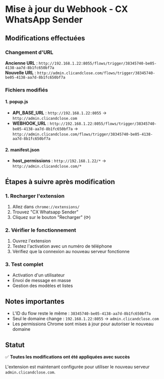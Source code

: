 # Mise à jour du Webhook - CX WhatsApp Sender

## Modifications effectuées

### Changement d'URL
**Ancienne URL** : `http://192.168.1.22:8055/flows/trigger/38345740-be05-4138-aa7d-8b1fc650bf7a`  
**Nouvelle URL** : `http://admin.clicandclose.com/flows/trigger/38345740-be05-4138-aa7d-8b1fc650bf7a`

### Fichiers modifiés

#### 1. popup.js
- **API_BASE_URL** : `http://192.168.1.22:8055` → `http://admin.clicandclose.com`
- **WEBHOOK_URL** : `http://192.168.1.22:8055/flows/trigger/38345740-be05-4138-aa7d-8b1fc650bf7a` → `http://admin.clicandclose.com/flows/trigger/38345740-be05-4138-aa7d-8b1fc650bf7a`

#### 2. manifest.json
- **host_permissions** : `http://192.168.1.22/*` → `http://admin.clicandclose.com/*`

## Étapes à suivre après modification

### 1. Recharger l'extension
1. Allez dans `chrome://extensions/`
2. Trouvez "CX Whatsapp Sender"
3. Cliquez sur le bouton "Recharger" (⟳)

### 2. Vérifier le fonctionnement
1. Ouvrez l'extension
2. Testez l'activation avec un numéro de téléphone
3. Vérifiez que la connexion au nouveau serveur fonctionne

### 3. Test complet
- Activation d'un utilisateur
- Envoi de message en masse
- Gestion des modèles et listes

## Notes importantes

- L'ID du flow reste le même : `38345740-be05-4138-aa7d-8b1fc650bf7a`
- Seul le domaine change : `192.168.1.22:8055` → `admin.clicandclose.com`
- Les permissions Chrome sont mises à jour pour autoriser le nouveau domaine

## Statut
✅ **Toutes les modifications ont été appliquées avec succès**

L'extension est maintenant configurée pour utiliser le nouveau serveur `admin.clicandclose.com`.
